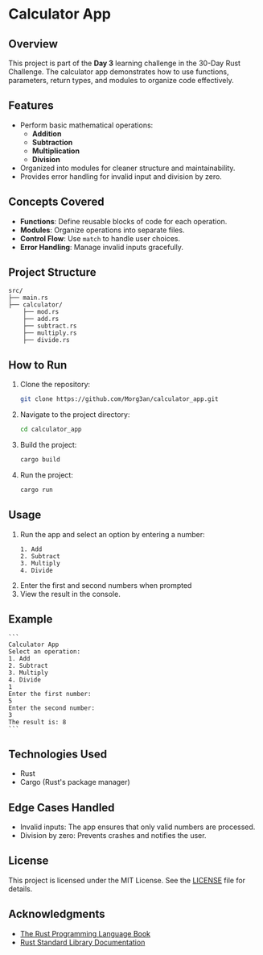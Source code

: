 # Calculator App

## Overview

This project is part of the **Day 3** learning challenge in the 30-Day Rust Challenge. The calculator app demonstrates how to use functions, parameters, return types, and modules to organize code effectively.

## Features

- Perform basic mathematical operations:
  - **Addition**
  - **Subtraction**
  - **Multiplication**
  - **Division**
- Organized into modules for cleaner structure and maintainability.
- Provides error handling for invalid input and division by zero.

## Concepts Covered

- **Functions**: Define reusable blocks of code for each operation.
- **Modules**: Organize operations into separate files.
- **Control Flow**: Use `match` to handle user choices.
- **Error Handling**: Manage invalid inputs gracefully.

## Project Structure

```plaintext
src/
├── main.rs
├── calculator/
    ├── mod.rs
    ├── add.rs
    ├── subtract.rs
    ├── multiply.rs
    ├── divide.rs
```

## How to Run
1. Clone the repository:
   ```bash
   git clone https://github.com/Morg3an/calculator_app.git
   ```
2. Navigate to the project directory:
   ```bash
   cd calculator_app
   ```
3. Build the project:
   ```bash
   cargo build
   ```
4. Run the project:
   ```bash
   cargo run
   ```

## Usage
1. Run the app and select an option by entering a number:
    ```
    1. Add
    2. Subtract
    3. Multiply
    4. Divide
    ```
2. Enter the first and second numbers when prompted
3. View the result in the console.

## Example
    ```
    Calculator App
    Select an operation:
    1. Add
    2. Subtract
    3. Multiply
    4. Divide
    1
    Enter the first number:
    5
    Enter the second number:
    3
    The result is: 8
    ```

## Technologies Used
- Rust
- Cargo (Rust's package manager)

## Edge Cases Handled
- Invalid inputs: The app ensures that only valid numbers are processed.
- Division by zero: Prevents crashes and notifies the user.

## License
This project is licensed under the MIT License. See the [LICENSE](LICENSE) file for details.

## Acknowledgments
- [The Rust Programming Language Book](https://doc.rust-lang.org/book/)
- [Rust Standard Library Documentation](https://doc.rust-lang.org/std/)